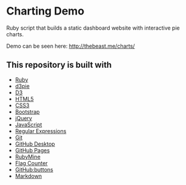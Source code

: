 # Charting Demo

Ruby script that builds a static dashboard website with interactive pie charts.

Demo can be seen here: http://thebeast.me/charts/

## This repository is built with

- [Ruby](https://www.ruby-lang.org)
- [d3pie](http://d3pie.org/)
- [D3](https://d3js.org/)
- [HTML5](https://developer.mozilla.org/en-US/docs/Web/Guide/HTML/HTML5)
- [CSS3](https://developer.mozilla.org/en-US/docs/Web/CSS/CSS3)
- [Bootstrap](https://getbootstrap.com/)
- [jQuery](https://jquery.com/)
- [JavaScript](https://en.wikipedia.org/wiki/JavaScript)
- [Regular Expressions](https://en.wikipedia.org/wiki/Regular_expression)
- [Git](https://git-scm.com/)
- [GitHub Desktop](https://desktop.github.com/)
- [GitHub Pages](https://pages.github.com)
- [RubyMine](https://www.jetbrains.com/ruby)
- [Flag Counter](https://flagcounter.com/)
- [GitHub:buttons](https://buttons.github.io/)
- [Markdown](https://daringfireball.net/projects/markdown)
